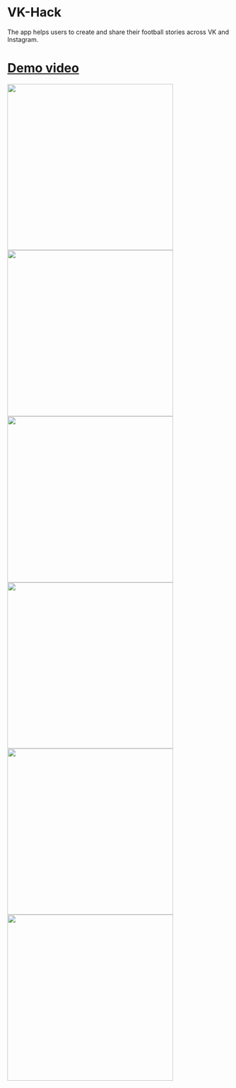 # VK-Hack

The app helps users to create and share their football stories across VK and Instagram. 

# [Demo video](https://youtu.be/Uzp4A3ty9f4)

<img src="https://i.ibb.co/3cVNC4X/photo-2019-10-03-14-29-13.jpg" width="375" />
<img src="https://i.ibb.co/0XHDDVC/photo-2019-10-03-14-29-54.jpg" width="375" />
<img src="https://i.ibb.co/9sW1Vzq/photo-2019-10-03-14-29-41.jpg" width="375" />
<img src="https://i.ibb.co/7JR65cJ/photo-2019-10-03-14-30-06.jpg" width="375" />
<img src="https://i.ibb.co/hXY6Ynj/photo-2019-10-03-14-29-25.jpg" width="375" />
<img src="https://i.ibb.co/G5TckrD/photo-2019-10-03-14-29-44.jpg" width="375" />
